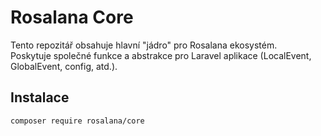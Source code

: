 # Rosalana Core

Tento repozitář obsahuje hlavní "jádro" pro Rosalana ekosystém.  
Poskytuje společné funkce a abstrakce pro Laravel aplikace (LocalEvent, GlobalEvent, config, atd.).

## Instalace

```bash
composer require rosalana/core
```